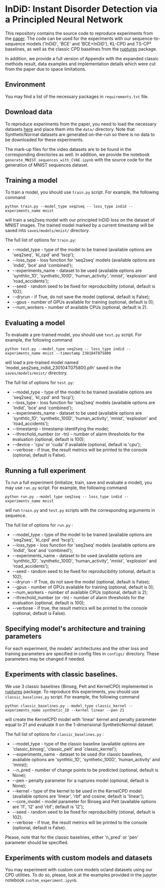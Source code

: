 # InDiD: Instant Disorder Detection via a Principled Neural Network
This repository contains the source code to reproduce experiments from the [paper](https://dl.acm.org/doi/abs/10.1145/3503161.3548182). The code can be used for the experiments with our sequence-to-sequence models ('InDiD', 'BCE' and 'BCE+InDiD'), KL-CPD and TS-CP&#x00B2; baselines, as well as the classic CPD baselines from the [ruptures](https://github.com/deepcharles/ruptures) package.

In addition, we provide a full version of Appendix with the expanded classic methods result, data examples and implementation details which were cut from the paper due to space limitations.

## Environment
You may find a list of the necessary packages in `requirements.txt` file.

## Download data
To reproduce experiments from the paper, you need to load the necessary datasets [here](https://disk.yandex.ru/d/_PQyni3AhyLu5g) and place them into the `data/` directory. Note that SyntheticNormal datasets are generated on-the-run so there is no data to be downloaded for these experiments.

The mark-up files for the video datasets are to be found in the corresponding directories as well. In addition, we provide the notebook `generate_MNIST_sequences_with_CVAE.ipynb` with the source code for the generation of MNIST sequences dataset.

## Training a model
To train a model, you should use `train.py` script. For example, the following command 
```
python train.py --model_type seq2seq -- loss_type indid --experiments_name mnist
``` 
will train a seq2seq model with our principled InDiD loss on the dataset of MNIST images. The trained model marked by a current timestamp will be saved into `saves/models/mnist/` directory.

The full list of options for `train.py`:
  * --model_type - type of the model to be trained (available options are 'seq2seq', 'kl_cpd' and 'tscp');
  * --loss_type - loss function for 'seq2seq' models (available options are 'indid', 'bce' and 'combined');
  * --experiments_name - dataset to be used (available options are 'synthtic_1D', 'synthetic_100D', 'human_activity', 'mnist', 'explosion' and 'road_accidents');
  * --seed - random seed to be fixed for reproducibility (otional, default is 102);
  * --dryrun - if True, do not save the model (optional, default is False);
  * --gpus - number of GPUs available for training (optional, default is 0);
  * --num_workers - number of available CPUs (optional, default is 2).

## Evaluating a model
To evaluate a pre-trained model, you should use `test.py` script. For example, the following command
```
python test.py --model_type seq2seq -- loss_type indid --experiments_name mnist --timestamp 230104T075800
```
will load a pre-trained model named 'model_seq2seq_indid_230104T075800.pth' saved in the `saves/models/mnist/` directory.

The full list of options for `test.py`:
  * --model_type - type of the model to be trained (available options are 'seq2seq', 'kl_cpd' and 'tscp');
  * --loss_type - loss function for 'seq2seq' models (available options are 'indid', 'bce' and 'combined');
  * --experiments_name - dataset to be used (available options are 'synthtic_1D', 'synthetic_100D', 'human_activity', 'mnist', 'explosion' and 'road_accidents');
  * --timestamp - timestamp identifying the model;
  * --threchold_number (or -tn) - number of alarm thresholds for the evaluation (optional, default is 100);
  * --device - 'cpu' or 'cuda' if available (optional, default is 'cpu');
  * --verbose - if true, the result metrics will be printed to the console (optional, default is False).

## Running a full experiment
To run a full experiment (initialize, train, save and evaluate a model), you may use `run.py` script. For example, the following command
```
python run.py --model_type seq2seq -- loss_type indid --experiments_name mnist 
```
will run `train.py` and `test.py` scripts with the corresponding arguments in sequence.

The full list of options for `run.py` :
  * --model_type - type of the model to be trained (available options are 'seq2seq', 'kl_cpd' and 'tscp');
  * --loss_type - loss function for 'seq2seq' models (available options are 'indid', 'bce' and 'combined');
  * --experiments_name - dataset to be used (available options are 'synthtic_1D', 'synthetic_100D', 'human_activity', 'mnist', 'explosion' and 'road_accidents');
  * --seed - random seed to be fixed for reproducibility (otional, default is 102);
  * --dryrun - if True, do not save the model (optional, default is False);
  * --gpus - number of GPUs available for training (optional, default is 0);
  * --num_workers - number of available CPUs (optional, default is 2);
  * --threchold_number (or -tn) - number of alarm thresholds for the evaluation (optional, default is 100);
  * --verbose - if true, the result metrics will be printed to the console (optional, default is False).

## Specifying model's architecture and training parameters
For each experiment, the models' architectures and the other loss and training parameters are specified in config files in `configs/` directory. These parameters may be changed if needed.

## Experiments with classic baselines.
We use 3 classic baselines (Binseg, Pelt and KernelCPD) implemented in [ruptures](https://github.com/deepcharles/ruptures) package. To reproduce this experiments, you should use `classic_baselines.py` script. For example, the following command
```
python classic_baselines.py --model_type classic_kernel --experiments_name synthetic_1D --kernel linear --pen 21
```
will create the KernelCPD model with 'linear' kernel and penalty parameter equal to 21 and evaluate it on the 1-dimensional SyntheticNormal dataset.

The full list of options for `classic_baselines.py` :
  * --model_type - type of the classic baseline (available options are 'classic_binseg', 'classic_pelt' and 'classic_kernel');
  * --experiments_name - dataset to be used (for classic baselines, available options are 'synthtic_1D', 'synthetic_100D', 'human_activity' and 'mnist);
  * --n_pred - number of change points to be predicted (optional, default is None);
  * --pen - penalty parameter  for a ruptures model (optional, default is None);
  * --kernel - type of the kernel to be used in the KernelCPD model (available options are 'linear', 'rbf' and cosine; default is 'linear');
  * --core_model - model parameter for Binseg and Pelt (available options are 'l1', 'l2' and 'rbf'; default is 'l2');
  * --seed - random seed to be fixed for reproducibility (otional, default is 102);
  * --verbose - if true, the result metrics will be printed to the console (optional, default is False).
  
Please, note that for the classic baselines, either 'n_pred' or 'pen' parameter should be specified.

## Experiments with custom models and datasets
You may experiment with custom core models or/and datasets using our CPD utilities. To do so, please, look at the examples provided in the jupyter notebook `custom_experiment.ipynb`.
